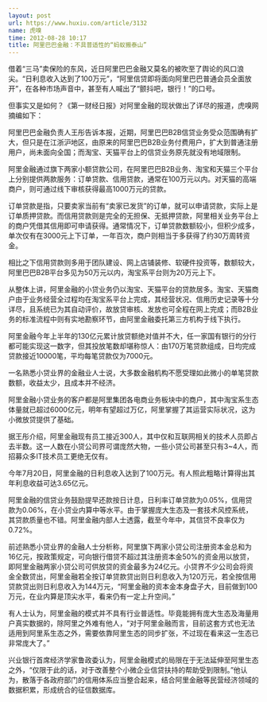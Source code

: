```yaml
---
layout: post
url: https://www.huxiu.com/article/3132
name: 虎嗅
time: 2012-08-28 10:17
title: 阿里巴巴金融：不具普适性的“蚂蚁搬泰山”
---
```

借着“三马”卖保险的东风，近日阿里巴巴金融又莫名的被吹至了舆论的风口浪尖。“日利息收入达到了100万元”，“阿里信贷即将面向阿里巴巴普通会员全面放开”，在各种市场声音中，甚至有人喊出了“颤抖吧，银行！”的口号。

但事实又是如何？《第一财经日报》对阿里金融的现状做出了详尽的报道，虎嗅网摘编如下：

阿里巴巴金融负责人王彤告诉本报，近期，阿里巴巴B2B信贷业务受众范围确有扩大，但只是在江浙沪地区，由原来的阿里巴巴B2B业务付费用户，扩大到普通注册用户，尚未面向全国；而淘宝、天猫平台上的信贷业务原先就没有地域限制。

阿里金融通过旗下两家小额贷款公司，在阿里巴巴B2B业务、淘宝和天猫三个平台上分别提供两款服务：订单贷款、信用贷款，通常在100万元以内。对天猫的高端商户，则可通过线下审核获得最高1000万元的贷款。

订单贷款是指，只要卖家当前有“卖家已发货”的订单，就可以申请贷款，实际上是订单质押贷款。而信用贷款则是完全的无担保、无抵押贷款，阿里相关业务平台上的商户凭借其信用即可申请获得。通常情况下，订单贷款数额较小，但积少成多，单次仅有在3000元上下订单，一年百次，商户则相当于多获得了约30万周转资金。

相比之下信用贷款则多用于团队建设、网上店铺装修、软硬件投资等，数额较大，阿里巴巴B2B平台多见为50万元以内，淘宝系平台则为20万元上下。

从整体上讲，阿里金融的小贷业务仍以淘宝、天猫平台的贷款居多。淘宝、天猫商户由于业务经营全过程均在淘宝系平台上完成，其经营状况、信用历史记录等十分详尽，且系统已为其自动评价，故放贷审核、发放也可全程在网上完成；而B2B业务的标准流程中则有实地勘察环节，由阿里金融委托第三方机构于线下执行。

阿里金融今年上半年的130亿元累计放贷额绝对值并不大，任一家国有银行的分行都可能实现这一数字，但其投放笔数却堪称惊人：由170万笔贷款组成，日均完成贷款接近10000笔，平均每笔贷款仅为7000元。

一名熟悉小贷业界的金融业人士说，大多数金融机构不愿受理如此微小的单笔贷款数额，收益太少，且成本并不经济。

阿里金融小贷业务的客户都是阿里集团各电商业务板块中的商户，其中淘宝系生态体量就已超过6000亿元，明年有望超过万亿，阿里掌握了其运营实际状况，这为小微放贷提供了基础。

据王彤介绍，阿里金融现有员工接近300人，其中仅和互联网相关的技术人员即占去半数。这一人数在小贷公司界可谓庞然大物，一些小贷公司甚至只有3~4人，而招募众多IT技术员工更绝无仅有。

今年7月20日，阿里金融的日利息收入达到了100万元。有人照此粗略计算得出其年利息收益可达3.65亿元。

阿里金融的信贷业务鼓励提早还款按日计息，日利率订单贷款为0.05%，信用贷款为0.06%，在小贷业内算中等水平。由于掌握庞大生态及一套技术风控系统，其贷款质量也不错。阿里金融内部人士透露，截至今年中，其信贷不良率仅为0.72%。

前述熟悉小贷业界的金融人士分析称，阿里旗下两家小贷公司注册资本金总和为16亿元，按政策规定，可向银行借贷不超过其注册资本金50%的资金用以放贷，即阿里金融两家小贷公司可供放贷的资金最多为24亿元。小贷界不少公司会将资金全数贷出，阿里金融若全按订单贷款贷出则日利息收入为120万元，若全按信用贷款贷出则日利息收入为144万元，“阿里金融的资本金本身盘子大，目前做到100万元，在业内算是顶尖水平，看来仍有一定上升空间。”

有人士认为，阿里金融的模式并不具有行业普适性。毕竟能拥有庞大生态及海量用户真实数据的，除阿里之外难有他人，“对于阿里金融而言，目前这套方式也无法适用到阿里系生态之外，需要依靠阿里生态的同步扩张，不过现在看来这一生态已非常庞大了。”

兴业银行首席经济学家鲁政委认为，阿里金融模式的局限在于无法延伸至阿里生态之外，“仅限于此的话，对于改善整个小微企业信贷扶持的帮助受到限制。”他认为，散落于各政府部门的信用体系应当整合起来，结合阿里金融等民营经济领域的数据积累，形成统合的征信数据库。

